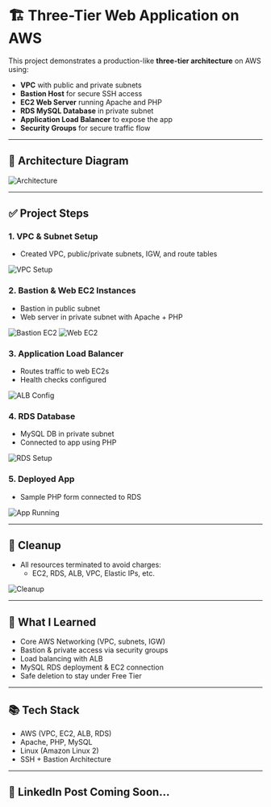 # 🏗️ Three-Tier Web Application on AWS

This project demonstrates a production-like **three-tier architecture** on AWS using:

- **VPC** with public and private subnets
- **Bastion Host** for secure SSH access
- **EC2 Web Server** running Apache and PHP
- **RDS MySQL Database** in private subnet
- **Application Load Balancer** to expose the app
- **Security Groups** for secure traffic flow

---

## 📸 Architecture Diagram

![Architecture](images/vpc-setup.png)

---

## ✅ Project Steps

### 1. VPC & Subnet Setup
- Created VPC, public/private subnets, IGW, and route tables

![VPC Setup](images/vpc-setup.png)

### 2. Bastion & Web EC2 Instances
- Bastion in public subnet
- Web server in private subnet with Apache + PHP

![Bastion EC2](images/ec2-bastion.png)
![Web EC2](images/ec2-web-server.png)

### 3. Application Load Balancer
- Routes traffic to web EC2s
- Health checks configured

![ALB Config](images/alb-config.png)

### 4. RDS Database
- MySQL DB in private subnet
- Connected to app using PHP

![RDS Setup](images/rds-setup.png)

### 5. Deployed App
- Sample PHP form connected to RDS

![App Running](images/app-running.png)

---

## 🧹 Cleanup

- All resources terminated to avoid charges:
  - EC2, RDS, ALB, VPC, Elastic IPs, etc.

![Cleanup](images/cleanup-confirmation.png)

---

## 🧠 What I Learned

- Core AWS Networking (VPC, subnets, IGW)
- Bastion & private access via security groups
- Load balancing with ALB
- MySQL RDS deployment & EC2 connection
- Safe deletion to stay under Free Tier

---

## 📚 Tech Stack

- AWS (VPC, EC2, ALB, RDS)
- Apache, PHP, MySQL
- Linux (Amazon Linux 2)
- SSH + Bastion Architecture

---

## 🔗 LinkedIn Post Coming Soon...


